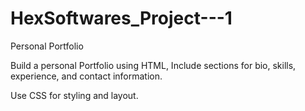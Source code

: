 # HexSoftwares_Project---1

Personal Portfolio

Build a personal Portfolio using HTML,
Include sections for bio, skills, experience, and contact
information.

Use CSS for styling and layout.
